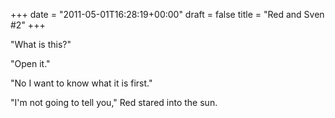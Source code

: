 +++
date = "2011-05-01T16:28:19+00:00"
draft = false
title = "Red and Sven #2"
+++
<p>"What is this?"</p>&#13;
<p>"Open it."</p>&#13;
<p>"No I want to know what it is first."</p>&#13;
<p>"I'm not going to tell you," Red stared into the sun.</p>&#13;
 
